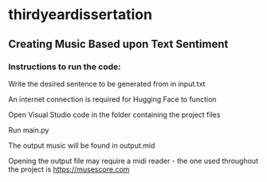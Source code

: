 # thirdyeardissertation
## Creating Music Based upon Text Sentiment

### Instructions to run the code:

Write the desired sentence to be generated from in input.txt

An internet connection is required for Hugging Face to function

Open Visual Studio code in the folder containing the project files

Run main.py

The output music will be found in output.mid

Opening the output file may require a midi reader - the one used throughout the project is https://musescore.com

